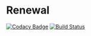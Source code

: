 # Renewal

[![Codacy Badge](https://api.codacy.com/project/badge/Grade/4905ae2b2bab4624897e0cb04f075f1b)](https://app.codacy.com/app/laerte-guimaraes/renewal?utm_source=github.com&utm_medium=referral&utm_content=laerte-guimaraes/renewal&utm_campaign=Badge_Grade_Settings)
[![Build Status](https://travis-ci.org/laerte-guimaraes/renewal.svg?branch=master)](https://travis-ci.org/laerte-guimaraes/renewal)
